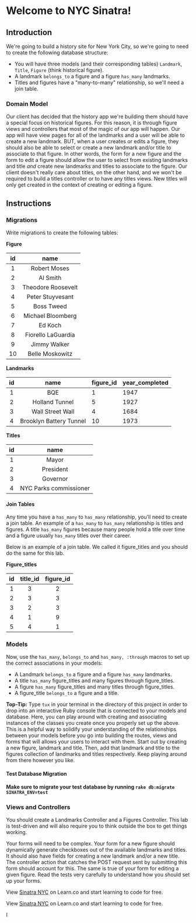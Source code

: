 # Welcome to NYC Sinatra!

## Introduction

We're going to build a history site for New York City, so we're going to need to create the following database structure:

* You will have three models (and their corresponding tables) `Landmark`, `Title`, `Figure` (think historical figure). 
* A landmark `belongs_to` a figure and a figure `has_many` landmarks. 
* Titles and figures have a "many-to-many" relationship, so we'll need a join table. 

### Domain Model

Our client has decided that the history app we're building them should have a special focus on historical figures. For this reason, it is through figure views and controllers that most of the magic of our app will happen. Our app will have view pages for all of the landmarks and a user will be able to create a new landmark. BUT, when a user creates or edits a figure, they should also be able to select or create a new landmark and/or title to associate to that figure. In other words, the form for a new figure and the form to edit a figure should allow the user to select from existing landmarks and title *and* create new landmarks and titles to associate to the figure. Our client doesn't really care about titles, on the other hand, and we won't be required to build a titles controller or to have any titles views. New titles will only get created in the context of creating or editing a figure. 

## Instructions

### Migrations

Write migrations to create the following tables:


**Figure**

| **id**             | **name**          |
|:------------------:|:-----------------:|
| 1                  | Robert Moses      |
| 2                  | Al Smith          |
| 3                  | Theodore Roosevelt|
| 4                  | Peter Stuyvesant  |
| 5                  | Boss Tweed        |
| 6                  | Michael Bloomberg |
| 7                  | Ed Koch           |
| 8                  | Fiorello LaGuardia|
| 9                  | Jimmy Walker      |
| 10                 | Belle Moskowitz   |

**Landmarks**

| **id**             | **name**               | **figure_id** | **year_completed** |
|:------------------:|:----------------------:|:--------------|--------------------|
| 1                  | BQE                    | 1             |  1947              |
| 2                  | Holland Tunnel         | 5             |  1927              |
| 3                  | Wall Street Wall       |4              |  1684              |
| 4                  | Brooklyn Battery Tunnel|10             |  1973              |

**Titles**

| **id**             | **name**               |
|:------------------:|:----------------------:|
| 1                  | Mayor                  |
| 2                  | President              |
| 3                  | Governor                |
| 4                  | NYC Parks commissioner |

#### Join Tables

Any time you have a `has_many` to `has_many` relationship, you'll need to create a join table. An example of a `has_many` to `has_many` relationship is titles and figures. A title `has_many` figures because many people hold a title over time and a figure usually `has_many` titles over their career.

Below is an example of a join table. We called it figure_titles and you should do the same for this lab. 

**Figure_titles**

| **id**             | **title_id**           | **figure_id** |
|:------------------:|:----------------------:|:-------------:|
| 1                  | 3                      | 2             |
| 2                  | 3                      | 3             |
| 3                  | 2                      | 3             |
| 4                  | 1                      | 9             |
| 5                  | 4                      | 1             |


### Models

Now, use the `has_many`, `belongs_to` and `has_many, :through` macros to set up the correct associations in your models:

* A Landmark `belongs_to` a figure and a figure `has_many` landmarks.
* A title `has_many` figure_titles and many figures through figure_titles. 
* A figure `has_many` figure_titles and many titles through figure_titles.
* A figure_title `belongs_to` a figure and a title. 


**Top-Tip:** Type `tux` in your terminal in the directory of this project in order to drop into an interactive Ruby console that is connected to your models and database. Here, you can play around with creating and associating instances of the classes you create once you properly set up the above. This is a helpful way to solidify your understanding of the relationships between your models before you go into building the routes, views and forms that will allows your users to interact with them. Start out by creating a new figure, landmark and title. Then, add that landmark and title to the figures collection of landmarks and titles respectively. Keep playing around from there however you like. 

#### Test Database Migration

**Make sure to migrate your test database by running `rake db:migrate SINATRA_ENV=test`**

### Views and Controllers

You should create a Landmarks Controller and a Figures Controller. This lab is test-driven and will also require you to think outside the box to get things working. 

Your forms will need to be complex. Your form for a new figure should dynamically generate checkboxes out of the available landmarks and titles. It should also have fields for creating a new landmark and/or a new title. The controller action that catches the POST request sent by submitting this form should account for this. The same is true of your form for editing a given figure. Read the tests very carefully to understand how you should set up your forms. 




<p data-visibility='hidden'>View <a href='https://learn.co/lessons/nyc-sinatra'>Sinatra NYC</a> on Learn.co and start learning to code for free.</p>

<p class='util--hide'>View <a href='https://learn.co/lessons/nyc-sinatra'>Sinatra NYC</a> on Learn.co and start learning to code for free.</p>
I
